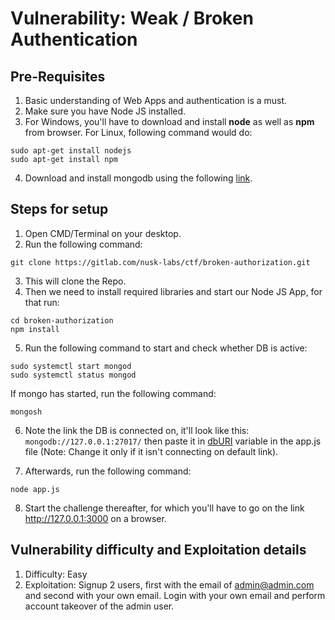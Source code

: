 # Vulnerability: Weak / Broken Authentication

## Pre-Requisites
1. Basic understanding of Web Apps and authentication is a must.
2. Make sure you have Node JS installed.
3. For Windows, you'll have to download and install **node** as well as **npm** from browser. For Linux, following command would do:
```
sudo apt-get install nodejs
sudo apt-get install npm
```
4. Download and install mongodb using the following [link](https://www.mongodb.com/docs/manual/tutorial/install-mongodb-on-ubuntu/#std-label-install-mdb-community-ubuntu).
## Steps for setup

1. Open CMD/Terminal on your desktop.
2. Run the following command: 
```
git clone https://gitlab.com/nusk-labs/ctf/broken-authorization.git
```
3. This will clone the Repo.
4. Then we need to install required libraries and start our Node JS App, for that run:
```
cd broken-authorization
npm install
```
5. Run the following command to start and check whether DB is active:
```
sudo systemctl start mongod
sudo systemctl status mongod
```
If mongo has started, run the following command:
```
mongosh
```
6. Note the link the DB is connected on, it'll look like this: `mongodb://127.0.0.1:27017/`
then paste it in [dbURI](https://gitlab.com/nusk-labs/ctf/broken-authentication/-/blame/main/app.js?ref_type=heads#L18) variable in the app.js file (Note: Change it only if it isn't connecting on default link).

7. Afterwards, run the following command:
```
node app.js
```
8. Start the challenge thereafter, for which you'll have to go on the link http://127.0.0.1:3000 on a browser.

## Vulnerability difficulty and Exploitation details
1. Difficulty: Easy
2. Exploitation: Signup 2 users, first with the email of admin@admin.com and second with your own email. Login with your own email and perform account takeover of the admin user.
